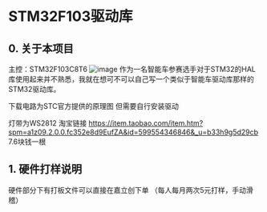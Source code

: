 # STM32F103驱动库

## 0. 关于本项目
主控：STM32F103C8T6
![image](https://github.com/LHD0617/MY_STM32F103_Drive/blob/main/image/1.jpg)
作为一名智能车参赛选手对于STM32的HAL库使用起来并不熟悉，我就在想可不可以自己写一个类似于智能车驱动库那样的STM32驱动库。

下载电路为STC官方提供的原理图   但需要自行安装驱动

灯带为WS2812    淘宝链接        https://item.taobao.com/item.htm?spm=a1z09.2.0.0.fc352e8d9EufZA&id=599554346846&_u=b33h9g5d29cb         7.6块钱一根

## 1. 硬件打样说明

硬件部分下有打板文件可以直接在嘉立创下单    （每人每月两次5元打样，手动滑稽）

